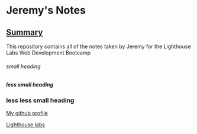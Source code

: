 # Jeremy's Notes
## [Summary]() 

This repository contains all of the notes taken by Jeremy for the Lighthouse Labs Web Development Bootcamp 

###### small heading
##### less small heading
### less less small heading

[My github profile](https://github.com/Jerscape)

[Lighthouse labs](www.lighthouselabs.com) 



